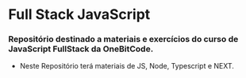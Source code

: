 # Full Stack JavaScript
### Repositório destinado a materiais e exercícios do curso de JavaScript FullStack da OneBitCode.

* Neste Repositório terá materiais de JS, Node, Typescript e NEXT.
